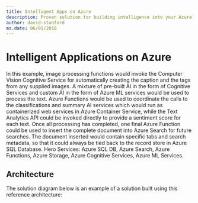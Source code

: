 ```yaml
---
title: Intelligent Apps on Azure
description: Proven solution for building intelligence into your Azure applications.
author: david-stanford
ms.date: 06/01/2018
---
```

# Intelligent Applications on Azure

In this example, image processing functions would invoke the Computer Vision Cognitive Service for automatically creating the caption and the tags from any supplied images. A mixture of pre-built AI in the form of Cognitive Services and custom AI in the form of Azure ML services would be used to process the text. Azure Functions would be used to coordinate the calls to the classifications and summary AI services which would run as containerized web services in Azure Container Service, while the Text Analytics API could be invoked directly to provide a sentiment score for each text. 
Once all processing has completed, one final Azure Function could be used to insert the complete document into Azure Search for future searches. The document inserted would contain specific tabs and search metadata, so that it could always be tied back to the record store in Azure SQL Database.
Hero Services: Azure SQL DB, Azure Search, Azure Functions, Azure Storage, Azure Cognitive Services, Azure ML Services.

## Architecture

The solution diagram below is an example of a solution built using this reference architecture:

